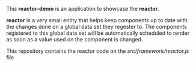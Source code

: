 This **reactor-demo** is an application to showcase the **reactor**.

**reactor** is a very small entity that helps keep components up to date with the changes done on a global data set they regester to.
The components registered to this global data set will be automatically scheduled to render as soon as a value used on the component is changed.

This repository contains the reactor code on the *src/framework/reactor.js* file

